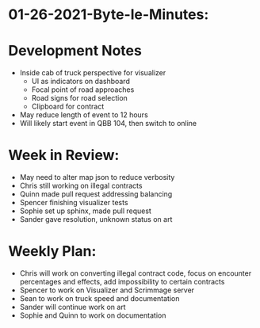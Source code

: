 # 01-26-2021-Byte-le-Minutes:

# Development Notes
- Inside cab of truck perspective for visualizer
    - UI as indicators on dashboard
    - Focal point of road approaches
    - Road signs for road selection
    - Clipboard for contract
- May reduce length of event to 12 hours
- Will likely start event in QBB 104, then switch to online 

# Week in Review:
- May need to alter map json to reduce verbosity
- Chris still working on illegal contracts
- Quinn made pull request addressing balancing
- Spencer finishing visualizer tests
- Sophie set up sphinx, made pull request
- Sander gave resolution, unknown status on art

# Weekly Plan:
- Chris will work on converting illegal contract code, focus on encounter percentages and effects, add impossibility to certain contracts
- Spencer to work on Visualizer and Scrimmage server
- Sean to work on truck speed and documentation
- Sander will continue work on art
- Sophie and Quinn to work on documentation
